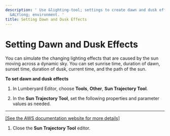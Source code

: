 ```yaml
---
description: ' Use &lighting-tool; settings to create dawn and dusk effects for your
  &ALYlong; environment. '
title: Setting Dawn and Dusk Effects
---
```

# Setting Dawn and Dusk Effects<a name="sky-tod-params"></a>

You can simulate the changing lighting effects that are caused by the sun moving across a dynamic sky\. You can set sunrise time, duration of dawn, sunset time, duration of dusk, current time, and the path of the sun\.

**To set dawn and dusk effects**

1. In Lumberyard Editor, choose **Tools**, **Other**, **Sun Trajectory Tool**\.

1. In the **Sun Trajectory Tool**, set the following properties and parameter values as needed\.  
****    
[\[See the AWS documentation website for more details\]](http://docs.aws.amazon.com/lumberyard/latest/userguide/sky-tod-params.html)

1. Close the **Sun Trajectory Tool** editor\.